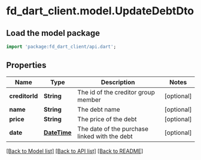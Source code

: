 # fd_dart_client.model.UpdateDebtDto

## Load the model package
```dart
import 'package:fd_dart_client/api.dart';
```

## Properties
Name | Type | Description | Notes
------------ | ------------- | ------------- | -------------
**creditorId** | **String** | The id of the creditor group member | [optional] 
**name** | **String** | The debt name | [optional] 
**price** | **String** | The price of the debt | [optional] 
**date** | [**DateTime**](DateTime.md) | The date of the purchase linked with the debt | [optional] 

[[Back to Model list]](../README.md#documentation-for-models) [[Back to API list]](../README.md#documentation-for-api-endpoints) [[Back to README]](../README.md)


